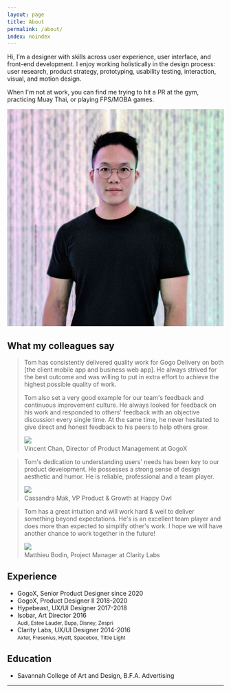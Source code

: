 ```yaml
---
layout: page
title: About
permalink: /about/
index: noindex
---
```



<div class="section big-text grid grid-d3-m1 tofadein">
  <div class="grid-item span-2">
    <p>Hi, I’m a designer with skills across user experience, user interface, and front-end development. I enjoy working holistically in the design process: user research, product strategy, prototyping, usability testing, interaction, visual, and motion design.</p>
    <p>When I'm not at work, you can find me trying to hit a PR at the gym, practicing Muay Thai, or playing FPS/MOBA games.</p>  
  </div>
  <div class="grid-item">
    <img src="/assets/me-4.jpg" class="pp"/>
  </div>
</div>

<div class="section grid grid-d3-m1 tofadein">
  <div class="grid-item span-2">
    <h2>What my colleagues say</h2>
    <blockquote>
      <p>Tom has consistently delivered quality work for Gogo Delivery on both [the client mobile app and business web app]. He always strived for the best outcome and was willing to put in extra effort to achieve the highest possible quality of work.</p>
      <p>Tom also set a very good example for our team's feedback and continuous improvement culture. He always looked for feedback on his work and responded to others' feedback with an objective discussion every single time. At the same time, he never hesitated to give direct and honest feedback to his peers to help others grow.</p>
      <div class="quote-person">
        <div>
          <img src="https://media-exp1.licdn.com/dms/image/C5603AQFZTtPg5XrG1w/profile-displayphoto-shrink_200_200/0?e=1607558400&v=beta&t=8gQeS-mjUhb7BtHgbyRBLEB9i8bvK_7UnR9KQ60Yho8" class="pp"/>
        </div>
        <div>
          Vincent Chan, Director of Product Management at GogoX
        </div>
      </div>
    </blockquote>
    <blockquote>
      <p>Tom's dedication to understanding users' needs has been key to our product development. He possesses a strong sense of design aesthetic and humor. He is reliable, professional and a team player.</p>
      <div class="quote-person">
        <div>
          <img src="https://media-exp1.licdn.com/dms/image/C5103AQFh9IXmjH--6w/profile-displayphoto-shrink_100_100/0?e=1607558400&v=beta&t=HMc3YvXPKzayp40kdkiXrfpJTvxpZjVm_C438tVbN7c" class="pp"/>
        </div>
        <div>
          Cassandra Mak, VP Product & Growth at Happy Owl
        </div>
      </div>
    </blockquote>
    <blockquote>
      <p>Tom has a great intuition and will work hard & well to deliver something beyond expectations. He's is an excellent team player and does more than expected to simplify other's work. I hope we will have another chance to work together in the future!</p>
      <div class="quote-person">
        <div>
          <img src="https://media-exp1.licdn.com/dms/image/C4E03AQHTsP0XMsm8Bw/profile-displayphoto-shrink_100_100/0?e=1607558400&v=beta&t=8y3yKQ3K_yJdrgRtSOcw45BH1nUs4Eg4Ev8coC18mPY" class="pp"/>
        </div>
        <div>
          Matthieu Bodin, Project Manager at Clarity Labs
        </div>
      </div>
    </blockquote>
  </div>
</div>


<div class="section grid grid-d2-m1 tofadein">
  <div class="grid-item">
    <h2>Experience</h2>
    <ul>
      <li>GogoX, Senior Product Designer since 2020</li>
      <li>GogoX, Product Designer II 2018-2020</li>
      <li>Hypebeast, UX/UI Designer 2017-2018</li>
      <li>Isobar, Art Director 2016<br><small>Audi, Estee Lauder, Bupa, Disney, Zespri</small></li>
      <li>Clarity Labs, UX/UI Designer 2014-2016<br><small>Axter, Fresenius, Hyatt, Spacebox, Tittle Light</small></li>
    </ul>
  </div>
  <div class="grid-item">
    <h2>Education</h2>
    <ul>
      <li>Savannah College of Art and Design, B.F.A. Advertising</li>
    </ul>
  </div>
</div>
<hr>